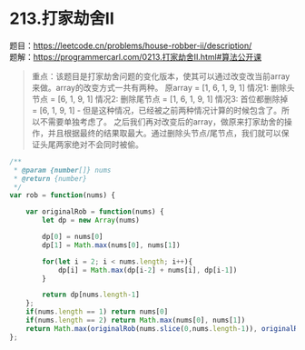 # 213.打家劫舍II 

题目：https://leetcode.cn/problems/house-robber-ii/description/         
题解：https://programmercarl.com/0213.打家劫舍II.html#算法公开课       



> 重点：该题目是打家劫舍问题的变化版本，使其可以通过改变改当前array来做。array的改变方式一共有两种。
    原array = [1, 6, 1, 9, 1]
    情况1: 删除头节点 = [6, 1, 9, 1]
    情况2: 删除尾节点 = [1, 6, 1, 9, 1]
    情况3: 首位都删除掉 = [6, 1, 9, 1] - 但是这种情况，已经被之前两种情况计算的时候包含了。所以不需要单独考虑了。
    之后我们再对改变后的array，做原来打家劫舍的操作，并且根据最终的结果取最大。通过删除头节点/尾节点，我们就可以保证头尾两家绝对不会同时被偷。

```js
/**
 * @param {number[]} nums
 * @return {number}
 */
var rob = function(nums) {

    var originalRob = function(nums) {
        let dp = new Array(nums)

        dp[0] = nums[0]
        dp[1] = Math.max(nums[0], nums[1])

        for(let i = 2; i < nums.length; i++){
            dp[i] = Math.max(dp[i-2] + nums[i], dp[i-1])
        }

        return dp[nums.length-1]
    };
    if(nums.length == 1) return nums[0]
    if(nums.length == 2) return Math.max(nums[0], nums[1])
    return Math.max(originalRob(nums.slice(0,nums.length-1)), originalRob(nums.slice(1)))
};
```